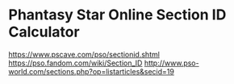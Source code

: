 Phantasy Star Online Section ID Calculator
==========================================

https://www.pscave.com/pso/sectionid.shtml
https://pso.fandom.com/wiki/Section_ID
http://www.pso-world.com/sections.php?op=listarticles&secid=19